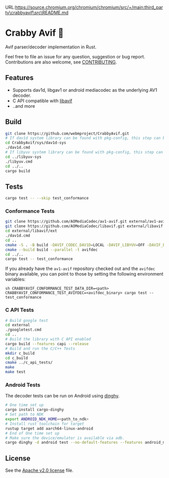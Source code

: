 URL:https://source.chromium.org/chromium/chromium/src/+/main:third_party\crabbyavif\src\README.md
# Crabby Avif 🦀

Avif parser/decoder implementation in Rust.

Feel free to file an issue for any question, suggestion or bug report.
Contributions are also welcome, see [CONTRIBUTING](CONTRIBUTING.md).

## Features
 * Supports dav1d, libgav1 or android mediacodec as the underlying AV1 decoder.
 * C API compatible with [libavif](https://github.com/aomediacodec/libavif)
 * ..and more

## Build

```sh
git clone https://github.com/webmproject/CrabbyAvif.git
# If dav1d system library can be found with pkg-config, this step can be skipped.
cd CrabbyAvif/sys/dav1d-sys
./dav1d.cmd
# If libyuv system library can be found with pkg-config, this step can be skipped.
cd ../libyuv-sys
./libyuv.cmd
cd ../..
cargo build
```

## Tests

```sh
cargo test -- --skip test_conformance
```

### Conformance Tests

```sh
git clone https://github.com/AOMediaCodec/av1-avif.git external/av1-avif
git clone https://github.com/AOMediaCodec/libavif.git external/libavif
cd external/libavif/ext
./dav1d.cmd
cd ..
cmake -S . -B build -DAVIF_CODEC_DAV1D=LOCAL -DAVIF_LIBYUV=OFF -DAVIF_BUILD_APPS=ON
cmake --build build --parallel -t avifdec
cd ../..
cargo test -- test_conformance
```

If you already have the `av1-avif` repository checked out and the `avifdec`
binary available, you can point to those by setting the following environment
variables:

``sh
CRABBYAVIF_CONFORMANCE_TEST_DATA_DIR=<path> CRABBYAVIF_CONFORMANCE_TEST_AVIFDEC=<avifdec_binary> cargo test -- test_conformance
``

### C API Tests

```sh
# Build google test
cd external
./googletest.cmd
cd ..
# Build the library with C API enabled
cargo build --features capi --release
# Build and run the C/C++ Tests
mkdir c_build
cd c_build
cmake ../c_api_tests/
make
make test
```

### Android Tests

The decoder tests can be run on Android using [dinghy](https://crates.io/crates/cargo-dinghy).

```sh
# One time set up
cargo install cargo-dinghy
# Set path to NDK
export ANDROID_NDK_HOME=<path_to_ndk>
# Install rust toolchain for target
rustup target add aarch64-linux-android
# End of One time set up
# Make sure the device/emulator is available via adb.
cargo dinghy -d android test --no-default-features --features android_mediacodec,libyuv --target aarch64-linux-android --test decoder_tests
```

## License

See the [Apache v2.0 license](LICENSE) file.
